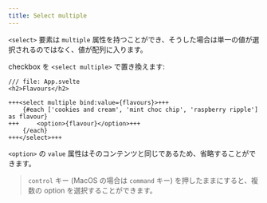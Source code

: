 ```yaml
---
title: Select multiple
---
```


`<select>` 要素は `multiple` 属性を持つことができ、そうした場合は単一の値が選択されるのではなく、値が配列に入ります。

checkbox を `<select multiple>` で置き換えます:

```svelte
/// file: App.svelte
<h2>Flavours</h2>

+++<select multiple bind:value={flavours}>+++
	{#each ['cookies and cream', 'mint choc chip', 'raspberry ripple'] as flavour}
+++		<option>{flavour}</option>+++
	{/each}
+++</select>+++
```

`<option>` の `value` 属性はそのコンテンツと同じであるため、省略することができます。

> `control` キー (MacOS の場合は `command` キー) を押したままにすると、複数の option を選択することができます。
